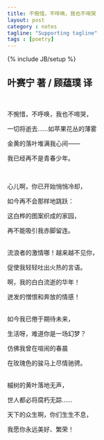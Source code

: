 ```yaml
---
title: 不惋惜，不呼唤，我也不啼哭
layout: post
category : notes
tagline: "Supporting tagline"
tags : [poetry]
---
```

{% include JB/setup %}

叶赛宁 著 / 顾蕴璞 译
---

<br>

不惋惜，不呼唤，我也不啼哭， 

一切将逝去……如苹果花丛的薄雾 

金黄的落叶堆满我心间—— 

我已经再不是青春少年。 

<br>

心儿啊，你已开始悄悄冷却， 

如今再不会那样地跳跃：

这白桦的图案织成的家园， 

再不能吸引我赤脚留连。 

<br>
流浪者的激情哪！越来越不见你， 

促使我轻轻吐出火热的言语。 

啊，我的白白流逝的华年！ 

迸发的憎恨和奔放的情感！ 

<br>
如今我已倦于期待未来， 

生活呀，难道你是一场幻梦？ 

仿佛我曾在喧闹的春晨 

在玫瑰色的骏马上尽情驰骋。 

<br>
槭树的黄叶落地无声， 

世人都必将腐朽无踪…… 

天下的众生啊，你们生生不息， 

我愿你永远美好、繁荣！ 
